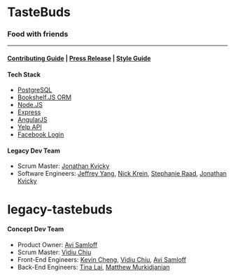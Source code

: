 # TasteBuds #
### Food with friends ###

***

#### [Contributing Guide](CONTRIBUTING.md) | [Press Release](PRESS-RELEASE.md) | [Style Guide](STYLEGUIDE.md) ####

#### Tech Stack ####
- [PostgreSQL](http://www.postgresql.org/)
- [Bookshelf.JS ORM](http://bookshelfjs.org/)
- [Node.JS](http://nodejs.org/)
- [Express](http://expressjs.com/)
- [AngularJS](https://angularjs.org/)
- [Yelp API](http://yelp.com/)
- [Facebook Login](https://developers.facebook.com/docs/facebook-login)

#### Legacy Dev Team ####
- Scrum Master: [Jonathan Kvicky](http://jonkvix.com)
- Software Engineers: [Jeffrey Yang](http://jeffycyang.github.io), [Nick Krein](https://github.com/nkreinmusic), [Stephanie Raad](https://github.com/Stephyraad), [Jonathan Kvicky](https://github.com/jonkvix)
# legacy-tastebuds

#### Concept Dev Team ####
- Product Owner: [Avi Samloff](http://AviSamloff.com)
- Scrum Master: [Vidiu Chiu](http://github.com/vduchew)
- Front-End Engineers: [Kevin Cheng](http://k-cheng.github.io/), [Vidiu Chiu](http://github.com/vduchew), [Avi Samloff](http://AviSamloff.com)
- Back-End Engineers: [Tina Lai](http://github.com/tinalai), [Matthew Murkidjanian](http://github.com/mmurkidjanian)

